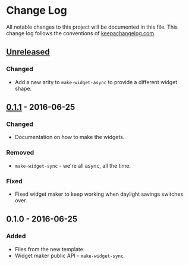 # Change Log
All notable changes to this project will be documented in this file. This change log follows the conventions of [keepachangelog.com](http://keepachangelog.com/).

## [Unreleased]
### Changed
- Add a new arity to `make-widget-async` to provide a different widget shape.

## [0.1.1] - 2016-06-25
### Changed
- Documentation on how to make the widgets.

### Removed
- `make-widget-sync` - we're all async, all the time.

### Fixed
- Fixed widget maker to keep working when daylight savings switches over.

## 0.1.0 - 2016-06-25
### Added
- Files from the new template.
- Widget maker public API - `make-widget-sync`.

[Unreleased]: https://github.com/your-name/diehard/compare/0.1.1...HEAD
[0.1.1]: https://github.com/your-name/diehard/compare/0.1.0...0.1.1

